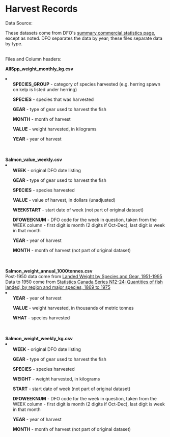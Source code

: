Harvest Records
========

Data Source:<br>

These datasets come from DFO's <a href="http://www.pac.dfo-mpo.gc.ca/stats/comm/summ-somm/index-eng.htm">summary commercial statistics page</a>, except as noted. DFO separates the data by year; these files separate data by type.
<br>
<br>

Files and Column headers:<br>

<b>AllSpp_weight_monthly_kg.csv</b>
<li>
<ul><b>SPECIES_GROUP</b> - category of species harvested (e.g. herring spawn on kelp is listed under herring)</ul>
<ul><b>SPECIES</b> - species that was harvested</ul>
<ul><b>GEAR</b> - type of gear used to harvest the fish</ul>
<ul><b>MONTH</b> - month of harvest</ul>
<ul><b>VALUE</b> - weight harvested, in kilograms</ul>
<ul><b>YEAR</b> - year of harvest</ul>
</li>
<br><br>
<b>Salmon_value_weekly.csv</b>
<li>
<ul><b>WEEK</b> - original DFO date listing</ul>
<ul><b>GEAR</b> - type of gear used to harvest the fish</ul>
<ul><b>SPECIES</b> - species harvested</ul>
<ul><b>VALUE</b> - value of harvest, in dollars (unadjusted)</ul>
<ul><b>WEEKSTART</b> - start date of week (not part of original dataset)</ul>
<ul><b>DFOWEEKNUM</b> - DFO code for the week in question, taken from the WEEK column - first digit is month (2 digits if Oct-Dec), last digit is week in that month</ul>
<ul><b>YEAR</b> - year of harvest</ul>
<ul><b>MONTH</b> - month of harvest (not part of original dataset)</ul>
</li>
<br><br>
<b>Salmon_weight_annual_1000tonnes.csv</b><br>
Post-1950 data come from <a href="http://www.pac.dfo-mpo.gc.ca/stats/comm/summ-somm/index-eng.htm">Landed Weight by Species and Gear, 1951-1995</a><br>
Data to 1950 come from <a href="http://www.statcan.gc.ca/pub/11-516-x/sectionn/N12_24-eng.csv">Statistics Canada Series N12-24: Quantities of fish landed, by region and major species, 1869 to 1975</a>
<li>
<ul><b>YEAR</b> - year of harvest</ul>
<ul><b>VALUE</b> - weight harvested, in thousands of metric tonnes</ul>
<ul><b>WHAT</b> - species harvested</ul>
</li>
<br><br>
<b>Salmon_weight_weekly_kg.csv</b>
<li>
<ul><b>WEEK</b> - original DFO date listing</ul>
<ul><b>GEAR</b> - type of gear used to harvest the fish</ul>
<ul><b>SPECIES</b> - species harvested</ul>
<ul><b>WEIGHT</b> - weight harvested, in kilograms</ul>
<ul><b>START</b> - start date of week (not part of original dataset)</ul>
<ul><b>DFOWEEKNUM</b> - DFO code for the week in question, taken from the WEEK column - first digit is month (2 digits if Oct-Dec), last digit is week in that month</ul>
<ul><b>YEAR</b> - year of harvest</ul>
<ul><b>MONTH</b> - month of harvest (not part of original dataset)</ul>
</li>
